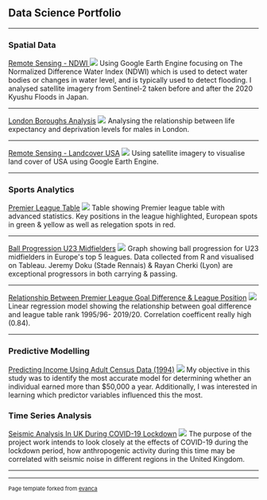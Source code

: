 ## Data Science Portfolio

---

### Spatial Data

[Remote Sensing - NDWI ](https://github.com/HabibGalayr/remote-sensing-NDWI)
<img src="images/ndwi.png?raw=true"/>
Using Google Earth Engine focusing on The Normalized Difference Water Index (NDWI) which is used to detect water bodies or changes in water level, and is typically used to detect flooding. I analysed satellite imagery from Sentinel-2 taken before and after the 2020 Kyushu Floods in Japan.

---

[London Boroughs Analysis](https://github.com/HabibGalayr/London-Deprivation)
<img src="images/LIFE_EXPECTANCY.png?raw=true"/>
Analysing the relationship between life expectancy and deprivation levels for males in London.

---

[Remote Sensing - Landcover USA](https://github.com/HabibGalayr/NLCD_LandCover_Vis_USA)
<img src="images/NLCD_LANDCOVER_US.jpg?raw=true"/>
Using satellite imagery to visualise land cover of USA using Google Earth Engine. 

---

### Sports Analytics 

[Premier League Table](https://github.com/HabibGalayr/PL-Weekly-Table)
<img src="images/plweek16.png?raw=true"/>
Table showing Premier league table with advanced statistics. Key positions in the league highlighted, European spots in green & yellow as well as relegation spots in red. 

---

[Ball Progression U23 Midfielders](https://github.com/HabibGalayr/BallProg_R.git)
<img src="images/BallProg23.jpg?raw=true"/>
Graph showing ball progression for U23 midfielders in Europe's top 5 leagues. Data collected from R and visualised on Tableau. Jeremy Doku (Stade Rennais) & Rayan Cherki (Lyon) are exceptional progressors in both carrying & passing.

---

[Relationship Between Premier League Goal Difference & League Position](https://github.com/HabibGalayr/League-Table-PL-GD.git)
<img src="images/premline.png?raw=true"/>
Linear regression model showing the relationship between goal difference and league table rank 1995/96- 2019/20. Correlation coefficent really high (0.84).

---

### Predictive Modelling

[Predicting Income Using Adult Census Data (1994)](https://github.com/HabibGalayr/Income-Census-Predict.git)
<img src="images/Dtree_income.jpg?raw=true"/>
My objective in this study was to identify the most accurate model for determining whether an individual earned more than $50,000 a year. Additionally, I was interested in learning which predictor variables influenced this the most. 

### Time Series Analysis

[Seismic Analysis In UK During COVID-19 Lockdown](https://github.com/HabibGalayr/Seismic-Noise.git)
<img src="images/Seis_CVD19.jpg?raw=true"/>
The purpose of the project work intends to look closely at the effects of COVID-19 during the lockdown period, how anthropogenic activity during this time may be correlated with seismic noise in different regions in the United Kingdom.


---




---
<p style="font-size:11px">Page template forked from <a href="https://github.com/evanca/quick-portfolio">evanca</a></p>
<!-- Remove above link if you don't want to attibute -->

